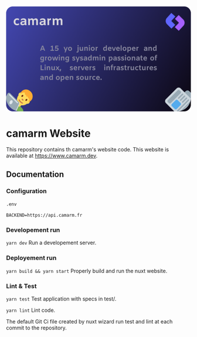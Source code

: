 <p align="center">
  <img src=".github/header.png" title="Banner" alt="Banner of camarm website">
</p>

# camarm Website
This repository contains th camarm's website code.
This website is available at https://www.camarm.dev.

## Documentation

### Configuration
`.env`
```dotenv
BACKEND=https://api.camarm.fr
```

### Developement run
`yarn dev`
Run a developement server.

### Deployement run
`yarn build && yarn start`
Properly build and run the nuxt website.

### Lint & Test
`yarn test`
Test application with specs in test/.

`yarn lint`
Lint code.

The default Git Ci file created by nuxt wizard run test and lint at each commit to the repository.
